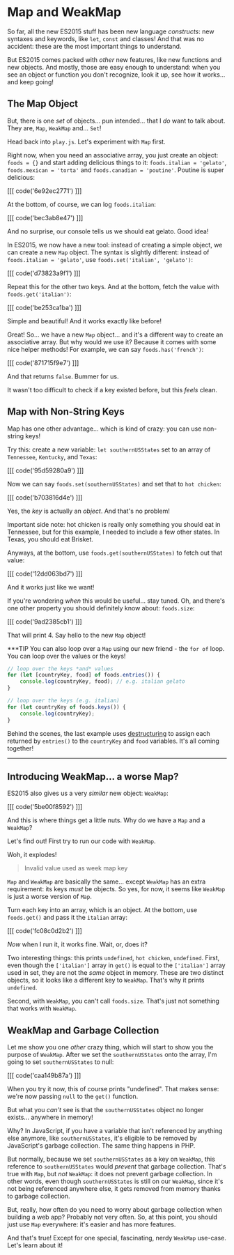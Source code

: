 # Map and WeakMap

So far, all the new ES2015 stuff has been new language *constructs*: new syntaxes
and keywords, like `let`, `const` and classes! And that was no accident: these are
the most important things to understand.

But ES2015 comes packed with *other* new features, like new functions and new objects.
And mostly, those are easy enough to understand: when you see an object or function
you don't recognize, look it up, see how it works... and keep going!

## The Map Object

But, there is one *set* of objects... pun intended... that I *do* want to talk about.
They are, `Map`, `WeakMap` and... `Set`!

Head back into `play.js`. Let's experiment with `Map` first.

Right now, when you need an associative array, you just create an object: `foods = {}`
and start adding delicious things to it: `foods.italian = 'gelato'`,
`foods.mexican = 'torta'` and `foods.canadian = 'poutine'`. Poutine is super delicious:

[[[ code('6e92ec2771') ]]]

At the bottom, of course, we can log `foods.italian`:

[[[ code('bec3ab8e47') ]]]

And no surprise, our console tells us we should eat gelato. Good idea!

In ES2015, we now have a new tool: instead of creating a simple object, we can
create a new `Map` object. The syntax is slightly different: instead of `foods.italian = 'gelato'`,
use `foods.set('italian', 'gelato')`:

[[[ code('d73823a9f1') ]]]

Repeat this for the other two keys. And at the bottom, fetch the value with `foods.get('italian')`:

[[[ code('be253ca1ba') ]]]

Simple and beautiful! And it works exactly like before!

Great! So... we have a new `Map` object... and it's a different way to create an
associative array. But why would we use it? Because it comes with some nice helper
methods! For example, we can say `foods.has('french')`:

[[[ code('871715f9e7') ]]]

And that returns `false`. Bummer for us.

It wasn't too difficult to check if a key existed before, but this *feels* clean.

## Map with Non-String Keys

Map has one other advantage... which is kind of crazy: you can use non-string keys!

Try this: create a new variable: `let southernUSStates` set to an array of
`Tennessee`, `Kentucky`, and `Texas`:

[[[ code('95d59280a9') ]]]

Now we can say `foods.set(southernUSStates)` and set that to `hot chicken`:

[[[ code('b703816d4e') ]]]

Yes, the *key* is actually an *object*. And that's no problem!

Important side note: hot chicken is really only something you should eat in Tennessee,
but for this example, I needed to include a few other states. In Texas, you should
eat Brisket.

Anyways, at the bottom, use `foods.get(southernUSStates)` to fetch out that value:

[[[ code('12dd063bd7') ]]]

And it works just like we want!

If you're wondering *when* this would be useful... stay tuned. Oh, and there's one
other property you should definitely know about: `foods.size`:

[[[ code('9ad2385cb1') ]]]

That will print 4. Say hello to the new `Map` object!

***TIP
You can also loop over a `Map` using our new friend - the `for of` loop. You can
loop over the values or the keys!

```js
// loop over the keys *and* values
for (let [countryKey, food] of foods.entries()) {
    console.log(countryKey, food); // e.g. italian gelato
}

// loop over the keys (e.g. italian)
for (let countryKey of foods.keys()) {
    console.log(countryKey);
}
```

Behind the scenes, the last example uses [destructuring][destructuring] to assign
each returned by `entries()` to the `countryKey` and `food` variables. It's all
coming together!
***

## Introducing WeakMap... a worse Map?

ES2015 also gives us a very *similar* new object: `WeakMap`:

[[[ code('5be00f8592') ]]]

And this is where things get a little nuts. Why do we have a `Map` and a `WeakMap`?

Let's find out! First try to run our code with `WeakMap`.

Woh, it explodes!

> Invalid value used as week map key

`Map` and `WeakMap` are basically the same... except `WeakMap` has an extra requirement:
its keys *must* be objects. So yes, for now, it seems like `WeakMap` is just a worse
version of `Map`.

Turn each key into an array, which is an object. At the bottom, use `foods.get()`
and pass it the `italian` array:

[[[ code('fc08c0d2b2') ]]]

*Now* when I run it, it works fine. Wait, or, does it?

Two interesting things: this prints `undefined`, `hot chicken`, `undefined`. First,
even though the `['italian']` array in `get()` is equal to the `['italian']` array
used in set, they are not the *same* object in memory. These are two distinct objects,
so it looks like a different key to `WeakMap`. That's why it prints `undefined`.

Second, with `WeakMap`, you can't call `foods.size`. That's just not something that
works with `WeakMap`.

## WeakMap and Garbage Collection

Let me show you one *other* crazy thing, which will start to show you the purpose
of `WeakMap`. After we set the `southernUSStates` onto the array, I'm going to set
`southernUSStates` to null:

[[[ code('caa149b87a') ]]]

When you try it now, this of course prints "undefined". That makes sense: we're now
passing `null` to the `get()` function.

But what you *can't* see is that the `southernUSStates` object no longer exists...
anywhere in memory! 

Why? In JavaScript, if you have a variable that isn't referenced by anything else
anymore, like `southernUSStates`, it's eligible to be removed by JavaScript's
garbage collection. The same thing happens in PHP.

But normally, because we set `southernUSStates` as a key on `WeakMap`, this
reference to `southernUSStates` would *prevent* that garbage collection. That's
true with `Map`, but *not* `WeakMap`: it does not prevent garbage collection. In
other words, even though `southernUSStates` is still on our `WeakMap`, since it's
not being referenced anywhere else, it gets removed from memory thanks to garbage
collection.

But, really, how often do you need to worry about garbage collection when building
a web app? Probably not very often. So, at this point, you should just use `Map`
everywhere: it's easier and has more features.

And that's true! Except for one special, fascinating, nerdy `WeakMap` use-case.
Let's learn about it!


[destructuring]: http://knpuniversity.com/screencast/javascript-es6/destructuring
